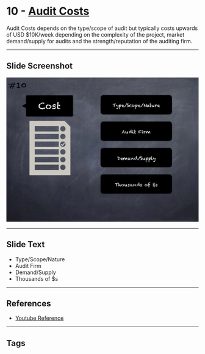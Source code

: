 
# 10 - [Audit Costs](./Audit%20Costs.md)

Audit Costs depends on the type/scope of audit but typically costs upwards of USD $10K/week depending on the complexity of the project, market demand/supply for audits and the strength/reputation of the auditing firm.


___
## Slide Screenshot
![010.jpg](../../images/6.%20Audit%20Techniques%20and%20Tools%20101/010.jpg)
___
## Slide Text
- Type/Scope/Nature
- Audit Firm
- Demand/Supply
- Thousands of $s
___
## References
- [Youtube Reference](https://youtu.be/M0C7z3TE5Go?t=681)
___
## Tags
